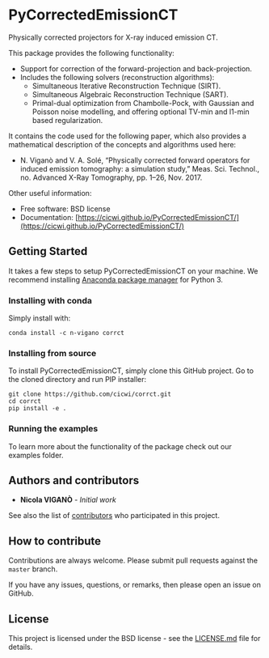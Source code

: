 # PyCorrectedEmissionCT

Physically corrected projectors for X-ray induced emission CT.

This package provides the following functionality:

* Support for correction of the forward-projection and back-projection.
* Includes the following solvers (reconstruction algorithms):
  - Simultaneous Iterative Reconstruction Technique (SIRT).
  - Simultaneous Algebraic Reconstruction Technique (SART).
  - Primal-dual optimization from Chambolle-Pock, with Gaussian and Poisson
noise modelling, and offering optional TV-min and l1-min based regularization.

It contains the code used for the following paper, which also provides a
mathematical description of the concepts and algorithms used here:

* N. Viganò and V. A. Solé, “Physically corrected forward operators for
induced emission tomography: a simulation study,” Meas. Sci. Technol., no.
Advanced X-Ray Tomography, pp. 1–26, Nov. 2017.

Other useful information:

* Free software: BSD license
* Documentation: [https://cicwi.github.io/PyCorrectedEmissionCT/](https://cicwi.github.io/PyCorrectedEmissionCT/)

<!--
## Readiness

The author of this package is in the process of setting up this
package for optimal usability. The following has already been completed:

- [ ] Documentation
    - A package description has been written in the README
    - Documentation has been generated using `make docs`, committed,
        and pushed to GitHub.
	- GitHub pages have been setup in the project settings
	  with the "source" set to "master branch /docs folder".
- [ ] An initial release
	- In `CHANGELOG.md`, a release date has been added to v0.1.0 (change the YYYY-MM-DD).
	- The release has been marked a release on GitHub.
	- For more info, see the [Software Release Guide](https://cicwi.github.io/software-guides/software-release-guide).
- [ ] A conda package
    - Required packages have been added to `setup.py`, for instance,
      ```
      requirements = [
          # Add your project's requirements here, e.g.,
          # 'astra-toolbox',
          # 'sacred>=0.7.2',
          # 'tables==3.4.4',
      ]
      ```
      has been replaced by
      ```
      requirements = [
          'astra-toolbox',
          'sacred>=0.7.2',
          'tables==3.4.4',
      ]
      ```
    - All "conda channels" that are required for building and
      installing the package have been added to the
      `Makefile`. Specifically, replace
      ```
      conda_package:
        conda install conda-build -y
        conda build conda/
      ```
      by
      ```
      conda_package:
        conda install conda-build -y
        conda build conda/ -c some-channel -c some-other-channel
      ```
    - Conda packages have been built successfully with `make conda_package`.
    - These conda packages have been uploaded to
      [Anaconda](https://anaconda.org). [This](http://docs.anaconda.com/anaconda-cloud/user-guide/getting-started/#cloud-getting-started-build-upload)
      is a good getting started guide.
    - The installation instructions (below) have been updated. Do not
      forget to add the required channels, e.g., `-c some-channel -c
      some-other-channel`, and your own channel, e.g., `-c cicwi`.
-->

## Getting Started

It takes a few steps to setup PyCorrectedEmissionCT on your
machine. We recommend installing
[Anaconda package manager](https://www.anaconda.com/download/) for
Python 3.

### Installing with conda

Simply install with:
```
conda install -c n-vigano corrct
```

### Installing from source

To install PyCorrectedEmissionCT, simply clone this GitHub
project. Go to the cloned directory and run PIP installer:
```
git clone https://github.com/cicwi/corrct.git
cd corrct
pip install -e .
```

### Running the examples

To learn more about the functionality of the package check out our
examples folder.

## Authors and contributors

* **Nicola VIGANÒ** - *Initial work*

See also the list of [contributors](https://github.com/cicwi/corrct/contributors) who participated in this project.

## How to contribute

Contributions are always welcome. Please submit pull requests against the `master` branch.

If you have any issues, questions, or remarks, then please open an issue on GitHub.

## License

This project is licensed under the BSD license - see the [LICENSE.md](LICENSE.md) file for details.
